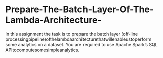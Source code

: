 # Prepare-The-Batch-Layer-Of-The-Lambda-Architecture-
In this assignment the task is to prepare the batch layer (off-line processingpipeline)ofthelambdaarchitecturethatwillenableustoperform some analytics on a dataset. You are required to use Apache Spark’s SQL APItocomputesomesimpleanalytics.
